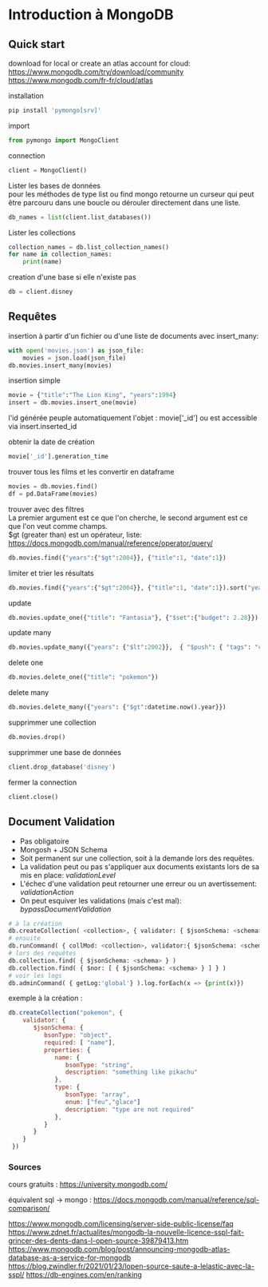 # Introduction à MongoDB


## Quick start


download for local or create an atlas account for cloud:\
https://www.mongodb.com/try/download/community \
https://www.mongodb.com/fr-fr/cloud/atlas


installation
```py
pip install 'pymongo[srv]'
```

import
```py
from pymongo import MongoClient
```

connection
```py
client = MongoClient()
```

Lister les bases de données \
pour les méthodes de type list ou find mongo retourne un curseur qui peut être parcouru dans une boucle ou dérouler directement dans une liste.
```py
db_names = list(client.list_databases())
```

Lister les collections
```py
collection_names = db.list_collection_names()
for name in collection_names:
    print(name)
```

creation d'une base si elle n'existe pas
```py
db = client.disney
```

## Requêtes


insertion à partir d'un fichier ou d'une liste de documents avec insert_many:
```py
with open('movies.json') as json_file:
    movies = json.load(json_file)
db.movies.insert_many(movies)
```

insertion simple
```py
movie = {"title":"The Lion King", "years":1994}
insert = db.movies.insert_one(movie)
```
l'id générée peuple automatiquement l'objet : movie['_id'] ou est accessible via insert.inserted_id

obtenir la date de création
```py
movie['_id'].generation_time
```

trouver tous les films et les convertir en dataframe
```py
movies = db.movies.find()
df = pd.DataFrame(movies)
```

trouver avec des filtres\
La premier argument est ce que l'on cherche, le second argument est ce que l'on veut comme champs.\
$gt (greater than) est un opérateur, liste: https://docs.mongodb.com/manual/reference/operator/query/ 
```py
db.movies.find({"years":{"$gt":2004}}, {"title":1, "date":1})
```

limiter et trier les résultats
```py
db.movies.find({"years":{"$gt":2004}}, {"title":1, "date":1}).sort("years").limit(30)
```

update
```py
db.movies.update_one({"title": "Fantasia"}, {"$set":{"budget": 2.28}})
```

update many
```py
db.movies.update_many({"years": {"$lt":2002}},  { "$push": { "tags": "classics" } })
```

delete one
```py
db.movies.delete_one({"title": "pokemon"})
```

delete many
```py
db.movies.delete_many({"years": {"$gt":datetime.now().year}})
```

supprimmer une collection
```py
db.movies.drop()
```

supprimmer une base de données
```py
client.drop_database('disney')
```

fermer la connection
```py
client.close()
```


## Document Validation

* Pas obligatoire
* Mongosh + JSON Schema
* Soit permanent sur une collection, soit à la demande lors des requêtes.
* La validation peut ou pas s'appliquer aux documents existants lors de sa mis en place: *validationLevel*
* L'échec d'une validation peut retourner une erreur ou un avertissement: *validationAction*
* On peut esquiver les validations (mais c'est mal): *bypassDocumentValidation*

```py
# à la création
db.createCollection( <collection>, { validator: { $jsonSchema: <schema> } } )
# ensuite
db.runCommand( { collMod: <collection>, validator:{ $jsonSchema: <schema> } } )
# lors des requêtes
db.collection.find( { $jsonSchema: <schema> } )
db.collection.find( { $nor: [ { $jsonSchema: <schema> } ] } )
# voir les logs
db.adminCommand( { getLog:'global'} ).log.forEach(x => {print(x)})
```

exemple à la création :

```js
db.createCollection("pokemon", {
    validator: {
       $jsonSchema: {
          bsonType: "object",
          required: [ "name"],
          properties: {
             name: {
                bsonType: "string",
                description: "something like pikachu"
             },
             type: {
                bsonType: "array",
                enum: ["feu","glace"]
                description: "type are not required"
             },             
          }
       }
    }
 })
```

### Sources

cours gratuits : https://university.mongodb.com/

équivalent sql -> mongo : https://docs.mongodb.com/manual/reference/sql-comparison/

https://www.mongodb.com/licensing/server-side-public-license/faq
https://www.zdnet.fr/actualites/mongodb-la-nouvelle-licence-sspl-fait-grincer-des-dents-dans-l-open-source-39879413.htm
https://www.mongodb.com/blog/post/announcing-mongodb-atlas-database-as-a-service-for-mongodb
https://blog.zwindler.fr/2021/01/23/lopen-source-saute-a-lelastic-avec-la-sspl/
https://db-engines.com/en/ranking





